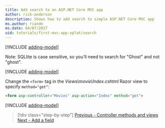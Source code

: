 ```yaml
---
title: Add search to an ASP.NET Core MVC app
author: rick-anderson
description: Shows how to add search to simple ASP.NET Core MVC app
ms.author: riande
ms.date: 04/07/2017
uid: tutorials/first-mvc-app-xplat/search
---
```


[!INCLUDE [adding-model](../../includes/mvc-intro/search1.md)]

Note: SQLlite is case sensitive, so you'll need to search for "Ghost" and not "ghost".

[!INCLUDE [adding-model](../../includes/mvc-intro/search2.md)]

Change the `<form>` tag in the *Views\movie\Index.cshtml* Razor view to specify `method="get"`:

```html
<form asp-controller="Movies" asp-action="Index" method="get">
```

[!INCLUDE [adding-model](../../includes/mvc-intro/search3.md)]

> [!div class="step-by-step"]
> [Previous - Controller methods and views](controller-methods-views.md)
> [Next - Add a field](new-field.md)  
